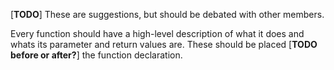 [**TODO**] These are suggestions, but should be debated with other members.


Every function should have a high-level description of what it does and whats its parameter and return values are. These should be placed [**TODO before or after?**] the function declaration.
```C
```


```C
```
```C
```
```C
```
```C
```
```C
```
```C
```
```C
```
